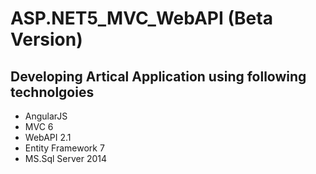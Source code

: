 # ASP.NET5_MVC_WebAPI (Beta Version)

Developing Artical Application using following technolgoies
------------------------------------------------------------
  - AngularJS
  - MVC 6
  - WebAPI 2.1
  - Entity Framework 7
  - MS.Sql Server 2014
